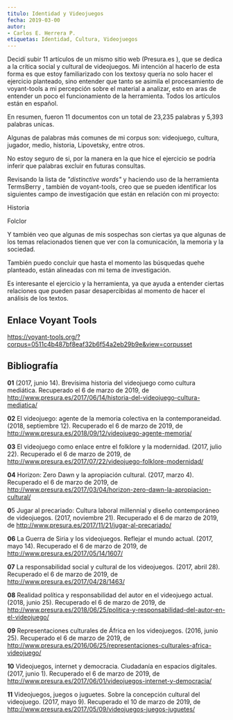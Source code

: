 ```yaml
---
titulo: Identidad y Videojuegos
fecha: 2019-03-00
autor:
- Carlos E. Herrera P.
etiquetas: Identidad, Cultura, Videojuegos
---
```

Decidí subir 11 artículos de un mismo sitio web (Presura.es ), que se dedica a la crítica social y cultural de videojuegos. Mi intención al hacerlo de esta forma es  que estoy familiarizado con los textosy quería no solo hacer el ejercicio planteado, sino entender que tanto se asimila el procesamiento de voyant-tools a mi percepción sobre el material a analizar, esto en aras de entender un poco el funcionamiento de la herramienta. Todos los artículos están en español.

En resumen, fueron 11 documentos con un total de 23,235 palabras y 5,393 palabras unicas.

Algunas de  palabras más comunes de mi corpus son: videojuego,  cultura, jugador, medio, historia, Lipovetsky, entre otros.

No estoy seguro de si, por la manera en la que hice el ejercicio se podría inferir que palabras excluir en futuras consultas. 

Revisando la lista de *"distinctive words"* y haciendo uso de la herramienta TermsBerry , también de voyant-tools, creo que se pueden identificar los siguientes campo de investigación que están en relación con mi proyecto:

Historia

Folclor

Y también veo que algunas de mis sospechas son ciertas ya que algunas de los temas relacionados tienen que ver con la comunicación, la memoria y la sociedad.

También puedo concluir que hasta el momento las búsquedas quehe planteado,  están alineadas con mi tema de investigación.

Es interesante el ejercicio y la herramienta, ya que ayuda a entender ciertas relaciones que pueden pasar desapercibidas al momento de hacer el análisis de los textos.

## Enlace Voyant Tools
https://voyant-tools.org/?corpus=0511c4b487bf8eaf32b6f54a2eb29b9e&view=corpusset

## Bibliografía

**01**  (2017, junio 14). Brevísima historia del videojuego como cultura mediática. Recuperado el 6 de marzo de 2019, de http://www.presura.es/2017/06/14/historia-del-videojuego-cultura-mediatica/

**02** El videojuego: agente de la memoria colectiva en la contemporaneidad. (2018, septiembre 12). Recuperado el 6 de marzo de 2019, de http://www.presura.es/2018/09/12/videojuego-agente-memoria/

**03** El videojuego como enlace entre el folklore y la modernidad. (2017, julio 22). Recuperado el 6 de marzo de 2019, de http://www.presura.es/2017/07/22/videojuego-folklore-modernidad/

**04** Horizon: Zero Dawn y la apropiación cultural. (2017, marzo 4). Recuperado el 6 de marzo de 2019, de http://www.presura.es/2017/03/04/horizon-zero-dawn-la-apropiacion-cultural/

**0**5 Jugar al precariado: Cultura laboral millennial y diseño contemporáneo de videojuegos. (2017, noviembre 21). Recuperado el 6 de marzo de 2019, de http://www.presura.es/2017/11/21/jugar-al-precariado/

**06** La Guerra de Siria y los videojuegos. Reflejar el mundo actual. (2017, mayo 14). Recuperado el 6 de marzo de 2019, de http://www.presura.es/2017/05/14/1607/

**07** La responsabilidad social y cultural de los videojuegos. (2017, abril 28). Recuperado el 6 de marzo de 2019, de http://www.presura.es/2017/04/28/1463/

**08** Realidad política y responsabilidad del autor en el videojuego actual. (2018, junio 25). Recuperado el 6 de marzo de 2019, de http://www.presura.es/2018/06/25/politica-y-responsabilidad-del-autor-en-el-videojuego/

**09** Representaciones culturales de África en los videojuegos. (2016, junio 25). Recuperado el 6 de marzo de 2019, de http://www.presura.es/2016/06/25/representaciones-culturales-africa-videojuego/

**10** Videojuegos, internet y democracia. Ciudadanía en espacios digitales. (2017, junio 1). Recuperado el 6 de marzo de 2019, de http://www.presura.es/2017/06/01/videojuegos-internet-y-democracia/

**11** Videojuegos, juegos o juguetes. Sobre la concepción cultural del videojuego. (2017, mayo 9). Recuperado el 10 de marzo de 2019, de http://www.presura.es/2017/05/09/videojuegos-juegos-juguetes/
